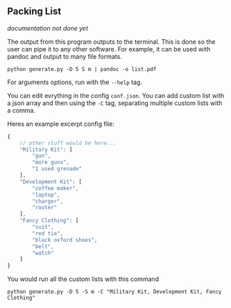 Packing List
---

*documentation not done yet*

The output from this program outputs to the terminal.
This is done so the user can pipe it to any other software.
For example, it can be used with pandoc and output to many file formats.
```shell
python generate.py -D 5 S m | pandoc -o list.pdf
```
For arguments options, run with the `--help` tag.

You can edit evrything in the config `conf.json`. You can add custom list with a json array and then using the `-C` tag, separating multiple custom lists with a comma.

Heres an example excerpt config file:
```javascript
{
    // other stuff would be here...
    "Military Kit": [
        "gun",
        "more guns",
        "1 used grenade"
    ],
    "Development Kit": [
        "coffee maker",
        "laptop",
        "charger",
        "router"
    ],
    "Fancy Clothing": [
        "suit",
        "red tie",
        "black oxford shoes",
        "belt",
        "watch"
    ]
}
```
You would run all the custom lists with this command
```shell
python generate.py -D 5 -S m -C "Military Kit, Development Kit, Fancy Clothing"
```